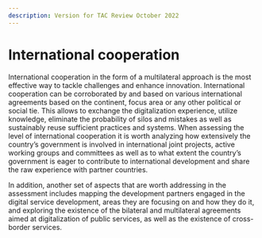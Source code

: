 ```yaml
---
description: Version for TAC Review October 2022
---
```


# International cooperation

International cooperation in the form of a multilateral approach is the most effective way to tackle challenges and enhance innovation. International cooperation can be corroborated by and based on various international agreements based on the continent, focus area or any other political or social tie. This allows to exchange the digitalization experience, utilize knowledge, eliminate the probability of silos and mistakes as well as sustainably reuse sufficient practices and systems. When assessing the level of international cooperation it is worth analyzing how extensively the country’s government is involved in international joint projects, active working groups and committees as well as to what extent the country’s government is eager to contribute to international development and share the raw experience with partner countries. &#x20;

In addition, another set of aspects that are worth addressing in the assessment includes mapping the development partners engaged in the digital service development, areas they are focusing on and how they do it, and exploring the existence of the bilateral and multilateral agreements aimed at digitalization of public services, as well as the existence of cross-border services. &#x20;
